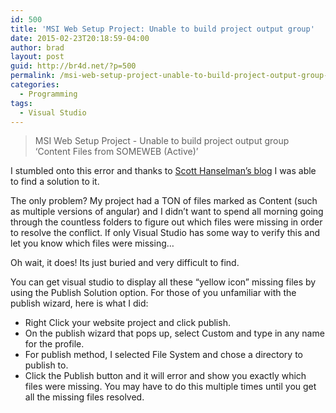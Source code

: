 ```yaml
---
id: 500
title: 'MSI Web Setup Project: Unable to build project output group'
date: 2015-02-23T20:18:59-04:00
author: brad
layout: post
guid: http://br4d.net/?p=500
permalink: /msi-web-setup-project-unable-to-build-project-output-group-content-files-from-someweb-active/
categories:
  - Programming
tags:
  - Visual Studio
---
```


>MSI Web Setup Project - Unable to build project output group ‘Content Files from SOMEWEB (Active)’

I stumbled onto this error and thanks to [Scott Hanselman’s blog](http://www.hanselman.com/blog/VisualStudioMSIProblemsUnableToBuildProjectOutputGroupContentFilesFromSOMEWEBActive.aspx "Scott Hanselman's blog") I was able to find a solution to it.

The only problem? My project had a TON of files marked as Content (such as multiple versions of angular) and I didn’t want to spend all morning going through the countless folders to figure out which files were missing in order to resolve the conflict. If only Visual Studio has some way to verify this and let you know which files were missing…

Oh wait, it does! Its just buried and very difficult to find.

You can get visual studio to display all these “yellow icon” missing files by using the Publish Solution option. For those of you unfamiliar with the publish wizard, here is what I did:

  * Right Click your website project and click publish.
  * On the publish wizard that pops up, select Custom and type in any name for the profile.
  * For publish method, I selected File System and chose a directory to publish to.
  * Click the Publish button and it will error and show you exactly which files were missing. You may have to do this multiple times until you get all the missing files resolved.
